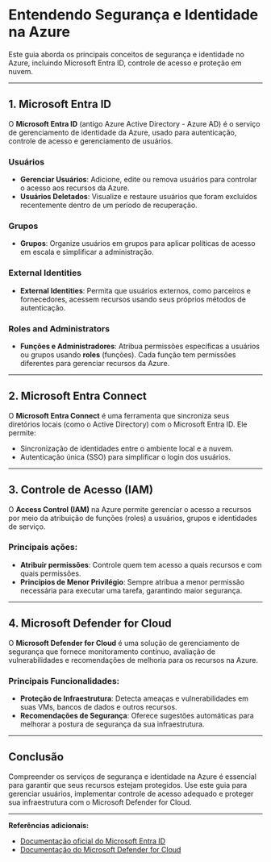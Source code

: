 # Entendendo Segurança e Identidade na Azure

Este guia aborda os principais conceitos de segurança e identidade no Azure, incluindo Microsoft Entra ID, controle de acesso e proteção em nuvem.

---

## 1. Microsoft Entra ID

O **Microsoft Entra ID** (antigo Azure Active Directory - Azure AD) é o serviço de gerenciamento de identidade da Azure, usado para autenticação, controle de acesso e gerenciamento de usuários.

### Usuários
- **Gerenciar Usuários**: Adicione, edite ou remova usuários para controlar o acesso aos recursos da Azure.
- **Usuários Deletados**: Visualize e restaure usuários que foram excluídos recentemente dentro de um período de recuperação.

### Grupos
- **Grupos**: Organize usuários em grupos para aplicar políticas de acesso em escala e simplificar a administração.

### External Identities
- **External Identities**: Permita que usuários externos, como parceiros e fornecedores, acessem recursos usando seus próprios métodos de autenticação.

### Roles and Administrators
- **Funções e Administradores**: Atribua permissões específicas a usuários ou grupos usando **roles** (funções). Cada função tem permissões diferentes para gerenciar recursos da Azure.

---

## 2. Microsoft Entra Connect

O **Microsoft Entra Connect** é uma ferramenta que sincroniza seus diretórios locais (como o Active Directory) com o Microsoft Entra ID. Ele permite:
- Sincronização de identidades entre o ambiente local e a nuvem.
- Autenticação única (SSO) para simplificar o login dos usuários.

---

## 3. Controle de Acesso (IAM)

O **Access Control (IAM)** na Azure permite gerenciar o acesso a recursos por meio da atribuição de funções (roles) a usuários, grupos e identidades de serviço.

### Principais ações:
- **Atribuir permissões**: Controle quem tem acesso a quais recursos e com quais permissões.
- **Princípios de Menor Privilégio**: Sempre atribua a menor permissão necessária para executar uma tarefa, garantindo maior segurança.

---

## 4. Microsoft Defender for Cloud

O **Microsoft Defender for Cloud** é uma solução de gerenciamento de segurança que fornece monitoramento contínuo, avaliação de vulnerabilidades e recomendações de melhoria para os recursos na Azure.

### Principais Funcionalidades:
- **Proteção de Infraestrutura**: Detecta ameaças e vulnerabilidades em suas VMs, bancos de dados e outros recursos.
- **Recomendações de Segurança**: Oferece sugestões automáticas para melhorar a postura de segurança da sua infraestrutura.

---

## Conclusão

Compreender os serviços de segurança e identidade na Azure é essencial para garantir que seus recursos estejam protegidos. Use este guia para gerenciar usuários, implementar controle de acesso adequado e proteger sua infraestrutura com o Microsoft Defender for Cloud.

---

**Referências adicionais:**
- [Documentação oficial do Microsoft Entra ID](https://learn.microsoft.com/pt-br/azure/active-directory/)
- [Documentação do Microsoft Defender for Cloud](https://learn.microsoft.com/pt-br/azure/defender-for-cloud/)

